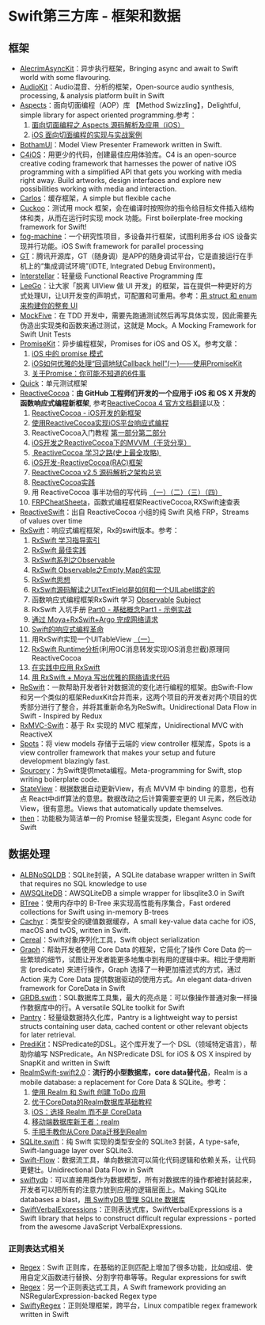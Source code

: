 # Swift第三方库 - 框架和数据
## 框架
- [AlecrimAsyncKit][1]：异步执行框架，Bringing async and await to Swift world with some flavouring.
- [AudioKit][2]：Audio混音、分析的框架，Open-source audio synthesis, processing, & analysis platform built in Swift
- [Aspects][3]：面向切面编程（AOP）库 【Method Swizzling】，Delightful, simple library for aspect oriented programming.参考：
	1. [面向切面编程之 Aspects 源码解析及应用（iOS）][4]
	2. [iOS 面向切面编程的实现与实战案例][5]
- [BothamUI][6]：Model View Presenter Framework written in Swift.
- [C4iOS][7]：用更少的代码，创建最佳应用体验库。C4 is an open-source creative coding framework that harnesses the power of native iOS programming with a simplified API that gets you working with media right away. Build artworks, design interfaces and explore new possibilities working with media and interaction.
- [Carlos][8]：缓存框架，A simple but flexible cache
- [Cuckoo][9]：测试用 mock 框架，会在编译时按照你的指令给目标文件插入结构体和类，从而在运行时实现 mock 功能。First boilerplate-free mocking framework for Swift!
- [fog-machine][10]：一个研究性项目，多设备并行框架，试图利用多台 iOS 设备实现并行功能。iOS Swift framework for parallel processing
- [GT][11]：腾讯开源库，GT（随身调）是APP的随身调试平台，它是直接运行在手机上的“集成调试环境”(IDTE, Integrated Debug Environment)。
- [Interstellar][12]：轻量级 Functional Reactive Programming 库
- [LeeGo][13]：让大家「脱离 UIView 做 UI 开发」的框架，旨在提供一种更好的方式处理UI，让UI开发变的声明式，可配置和可重用。参考：[用 struct 和 enum 来构建你的整套 UI][14]
- [MockFive][15]：在 TDD 开发中，需要先跑通测试然后再写具体实现，因此需要先伪造出实现类和函数来通过测试，这就是 Mock。A Mocking Framework for Swift Unit Tests
- [PromiseKit][16]：异步编程框架，Promises for iOS and OS X。参考文章：
	1. [iOS 中的 promise 模式][17]
	2. [iOS如何优雅的处理“回调地狱Callback hell”(一)——使用PromiseKit][18]
	3. [关于Promise：你可能不知道的6件事][19]
- [Quick][20]：单元测试框架
- [ReactiveCocoa][21]：**由 GitHub 工程师们开发的一个应用于 iOS 和 OS X 开发的函数响应式编程新框架**, 参考[ReactiveCocoa 4 官方文档翻译][22]以及：
	1. [ReactiveCocoa - iOS开发的新框架][23]
	2. [使用ReactiveCocoa实现iOS平台响应式编程][24]
	2. ReactiveCocoa入门教程 [第一部分][25][第二部分][26]
	3. [iOS开发之ReactiveCocoa下的MVVM（干货分享）][27]
	4. [ ReactiveCocoa 学习之路(史上最全攻略) ][28]
	5. [iOS开发-ReactiveCocoa(RAC)框架][29]
	6. [ReactiveCocoa v2.5 源码解析之架构总览][30]
	7. [ReactiveCocoa实践][31]
	8. 用 ReactiveCocoa 事半功倍的写代码 [（一）][32][（二）][33][（三）][34][（四）][35]
	9. [FRPCheatSheeta][36]，函数式编程框架ReactiveCocoa,RXSwift速查表
- [ReactiveSwift][37]：出自 ReactiveCocoa 小组的纯 Swift 风格 FRP，Streams of values over time
- [RxSwift][38]：响应式编程框架，Rx的swift版本。参考：
	1. [RxSwift 学习指导索引][39]
	2. [RxSwift 最佳实践][40]
	1. [RxSwift系列之Observable][41]
	2. [RxSwift Observable之Empty,Map的实现][42]
	3. [RxSwift思想][43]
	4. [RxSwift源码解读之UITextField是如何和一个UILabel绑定的][44]
	5. 函数响应式编程框架RxSwift 学习 [Observable][45] [Subject][46]
	6. RxSwift 入坑手册 [Part0 - 基础概念][47][Part1 - 示例实战][48]
	7. [通过 Moya+RxSwift+Argo 完成网络请求][49]
	8. [Swift的响应式编程革命][50]
	9. 用RxSwift实现一个UITableView [（一）][51]
	10. [RxSwift Runtime分析][52](利用OC消息转发实现IOS消息拦截)原理同ReactiveCocoa
	11. [在实践中应用 RxSwift][53]
	12. [用 RxSwift + Moya 写出优雅的网络请求代码][54]
- [ReSwift][55]：一款帮助开发者针对数据流的变化进行编程的框架。由Swift-Flow和另一个类似的框架ReduxKit合并而来，这两个项目的开发者对两个项目的优秀部分进行了整合，并将其重新命名为ReSwift。Unidirectional Data Flow in Swift - Inspired by Redux
- [RxMVC-Swift][56]：基于 Rx 实现的 MVC 框架库，Unidirectional MVC with ReactiveX
- [Spots][57]：将 view models 存储于云端的 view controller 框架库，Spots is a view controller framework that makes your setup and future development blazingly fast.
- [Sourcery][58]：为Swift提供meta编程。Meta-programming for Swift, stop writing boilerplate code. 
- [StateView][59]：根据数据自动更新View，有点 MVVM 中 binding 的意思，也有点 React中diff算法的意思。数据改动之后计算需要变更的 UI 元素，然后改动 View，很有意思。Views that automatically update themselves.
- [then][60]：功能极为简洁单一的 Promise 轻量实现类，Elegant Async code for Swift

## 数据处理
- [ALBNoSQLDB][61]：SQLite封装，A SQLite database wrapper written in Swift that requires no SQL knowledge to use
- [AWSQLiteDB][62]：AWSQLiteDB a simple wrapper for libsqlite3.0 in Swift
- [BTree][63]：使用内存中的 B-Tree 来实现高性能有序集合，Fast ordered collections for Swift using in-memory B-trees
- [Cachyr][64]：类型安全的键值数据缓存，A small key-value data cache for iOS, macOS and tvOS, written in Swift.
- [Cereal][65]：Swift对象序列化工具，Swift object serialization
- [Graph][66]：帮助开发者使用 Core Data 的框架，它简化了操作 Core Data 的一些繁琐的细节，试图让开发者能更多地集中到有用的逻辑中来。相比于使用断言 (predicate) 来进行操作，Graph 选择了一种更加描述式的方式，通过 Action 来为 Core Data 提供数据驱动的使用方式。An elegant data-driven framework for CoreData in Swift
- [GRDB.swift][67]：SQL数据库工具集，最大的亮点是：可以像操作普通对象一样操作数据库中的行。A versatile SQLite toolkit for Swift
- [Pantry][68]：轻量级数据持久化库，Pantry is a lightweight way to persist structs containing user data, cached content or other relevant objects for later retrieval.
- [PrediKit][69]：NSPredicate的DSL。这个库开发了一个 DSL（领域特定语言），帮助你编写 NSPredicate。An NSPredicate DSL for iOS & OS X inspired by SnapKit and written in Swift
- [RealmSwift-swift2.0][70]：**流行的小型数据库，core data替代品**，Realm is a mobile database: a replacement for Core Data & SQLite。参考：
	1. [使用 Realm 和 Swift 创建 ToDo 应用][71]
	2. [优于CoreData的Realm数据库基础教程][72]
	3. [iOS：选择 Realm 而不是 CoreData][73]
	4. [移动端数据库新王者：realm][74]
	5. [手把手教你从Core Data迁移到Realm][75]
- [SQLite.swift][76]：纯 Swift 实现的类型安全的 SQLite3 封装，A type-safe, Swift-language layer over SQLite3.
- [Swift-Flow][77]：数据流工具，单向数据流可以简化代码逻辑和依赖关系，让代码更健壮。Unidirectional Data Flow in Swift
- [swiftydb][78]：可以直接用类作为数据模型，所有对数据库的操作都被封装起来，开发者可以把所有的注意力放到应用的逻辑层面上。Making SQLite databases a blast，[用 SwiftyDB 管理 SQLite 数据库][79]
- [SwiftVerbalExpressions][80]：正则表达式库，SwiftVerbalExpressions is a Swift library that helps to construct difficult regular expressions - ported from the awesome JavaScript VerbalExpressions.

### 正则表达式相关
- [Regex][81]：Swift 正则库，在基础的正则匹配上增加了很多功能，比如成组、使用自定义函数进行替换、分割字符串等等。Regular expressions for swift
- [Regex][82]：另一个正则表达式工具，A Swift framework providing an NSRegularExpression-backed Regex type
- [SwiftyRegex][83]：正则处理框架，跨平台，Linux compatible regex framework written in Swift

[1]:	https://github.com/Alecrim/AlecrimAsyncKit "AlecrimAsyncKit"
[2]:	https://github.com/audiokit/AudioKit "AudioKit"
[3]:	https://github.com/steipete/Aspects "Aspects"
[4]:	http://wereadteam.github.io/2016/06/30/Aspects/ "面向切面编程之 Aspects 源码解析及应用（iOS）"
[5]:	http://www.jianshu.com/p/978ac4f49828 "iOS 面向切面编程的实现与实战案例"
[6]:	https://github.com/Karumi/BothamUI "BothamUI"
[7]:	https://github.com/C4Framework/C4iOS "C4iOS"
[8]:	https://github.com/WeltN24/Carlos "Carlos"
[9]:	https://github.com/SwiftKit/Cuckoo "Cuckoo"
[10]:	https://github.com/ngageoint/fog-machine "fog-machine"
[11]:	https://github.com/TencentOpen/GT "GT"
[12]:	https://github.com/JensRavens/Interstellar "Interstellar"
[13]:	https://github.com/wangshengjia/LeeGo "LeeGo"
[14]:	http://allblue.me/swift/2016/05/26/LeeGo-chinese-version/
[15]:	https://github.com/DeliciousRaspberryPi/MockFive "MockFive"
[16]:	https://github.com/mxcl/PromiseKit "PromiseKit"
[17]:	http://nathanli.cn/2015/11/15/ios-%E4%B8%AD%E7%9A%84-promise-%E6%A8%A1%E5%BC%8F/ "iOS 中的 promise 模式"
[18]:	http://www.jianshu.com/p/f060cfd52f17 "iOS如何优雅的处理“回调地狱Callback hell”(一)——使用PromiseKit"
[19]:	https://github.com/dwqs/blog/issues/1
[20]:	https://github.com/Quick/Quick "Quick"
[21]:	https://github.com/ReactiveCocoa/ReactiveCocoa "ReactiveCocoa"
[22]:	http://www.jianshu.com/p/226f33fcce51 "ReactiveCocoa 4 官方文档翻译"
[23]:	http://www.devtang.com/blog/2014/02/11/reactivecocoa-introduction
[24]:	http://www.itiger.me/?p=38
[25]:	http://www.cnblogs.com/tmacforever/p/4878180.html "ReactiveCocoa入门教程——第一部分(转)"
[26]:	http://www.cnblogs.com/tmacforever/p/4882462.html "ReactiveCocoa入门教程——第二部分(转)"
[27]:	http://www.cnblogs.com/ludashi/p/4925042.html "iOS开发之ReactiveCocoa下的MVVM（干货分享）"
[28]:	http://runningyoung.github.io/ios/ReactiveCocoa/ "ReactiveCocoa 学习之路(史上最全攻略)"
[29]:	http://yimouleng.com/2015/12/20/ios-ReactiveCocoa/ "iOS开发-ReactiveCocoa(RAC)框架"
[30]:	http://blog.leichunfeng.com/blog/2015/12/25/reactivecocoa-v2-dot-5-yuan-ma-jie-xi-zhi-jia-gou-zong-lan/ "ReactiveCocoa v2.5 源码解析之架构总览"
[31]:	http://beice1990.duapp.com/reactivecocoashi-jian/ "ReactiveCocoa实践"
[32]:	http://fengjian0106.github.io/2016/04/17/The-Power-Of-Composition-In-FRP-Part-1/ "用 ReactiveCocoa 事半功倍的写代码（一）"
[33]:	http://fengjian0106.github.io/2016/04/26/The-Power-Of-Composition-In-FRP-Part-2/ "用 ReactiveCocoa 事半功倍的写代码（二）"
[34]:	http://fengjian0106.github.io/2016/04/28/The-Power-Of-Composition-In-FRP-Part-3/ "用 ReactiveCocoa 事半功倍的写代码（三）"
[35]:	http://fengjian0106.github.io/2016/05/03/The-Power-Of-Composition-In-FRP-Part-4/ "用 ReactiveCocoa 事半功倍的写代码（四）"
[36]:	https://github.com/aiqiuqiu/FRPCheatSheeta "FRPCheatSheeta"
[37]:	https://github.com/ReactiveCocoa/ReactiveSwift "ReactiveSwift"
[38]:	https://github.com/ReactiveX/RxSwift "RxSwift"
[39]:	http://t.swift.gg/d/2-rxswift
[40]:	https://github.com/ipader/SwiftGuide/wiki/RxSwift%20%E6%9C%80%E4%BD%B3%E5%AE%9E%E8%B7%B5 "RxSwift 最佳实践"
[41]:	http://fengdeng.github.io/blog/2016/01/12/rxswiftxi-lie-zhi-observable/ "RxSwift系列之Observable"
[42]:	http://fengdeng.github.io/blog/2016/01/13/rxswift-observablezhi-just/ "RxSwift Observable之Empty,Map的实现"
[43]:	http://fengdeng.github.io/blog/2016/01/19/rxswiftsi-xiang/ "RxSwift思想"
[44]:	http://fengdeng.github.io/blog/2016/01/22/rxswift-dao-di-[?]-ge-uitextfieldshi-ru-he-he-[?]-ge-uilabelbang-ding-de/ "RxSwift源码解读之UITextField是如何和一个UILabel绑定的"
[45]:	http://www.jianshu.com/p/2351ba7f22e4 "函数响应式编程框架RxSwift 学习——Observable"
[46]:	http://www.jianshu.com/p/209cae2a54a1 "函数响应式编程框架RxSwift 学习——Subject"
[47]:	http://blog.callmewhy.com/2015/09/21/rxswift-getting-started-0/ "RxSwift 入坑手册 Part0 - 基础概念"
[48]:	http://blog.callmewhy.com/2015/09/23/rxswift-getting-started-1/ "RxSwift 入坑手册 Part1 - 示例实战"
[49]:	http://blog.callmewhy.com/2015/11/01/moya-rxswift-argo-lets-go/ "通过 Moya+RxSwift+Argo 完成网络请求"
[50]:	http://mp.weixin.qq.com/s?__biz=MzA3ODg4MDk0Ng==&mid=2651112245&idx=1&sn=6536b90c09651380ec2009eb46ed9281#rd
[51]:	http://www.jianshu.com/p/d57ff2b3e0d4 "【RxSwift系列】用RxSwift实现一个UITableView（一）"
[52]:	http://www.jianshu.com/p/77acd1bba906
[53]:	http://swift.gg/2016/07/08/using-rxswift-in-practice/ "在实践中应用 RxSwift"
[54]:	http://liuduo.me/2016/07/24/rxswiftmoyanetwork/ "用 RxSwift + Moya 写出优雅的网络请求代码"
[55]:	https://github.com/ReSwift/ReSwift "ReSwift"
[56]:	https://github.com/Hardtack/RxMVC-Swift "RxMVC-Swift"
[57]:	https://github.com/hyperoslo/Spots "Spots"
[58]:	https://github.com/krzysztofzablocki/Sourcery "Sourcery"
[59]:	https://github.com/sahandnayebaziz/StateView "StateView"
[60]:	https://github.com/s4cha/then "then"
[61]:	https://github.com/AaronBratcher/ALBNoSQLDB
[62]:	https://github.com/adow/AWSQLiteDB "AWSQLiteDB"
[63]:	https://github.com/lorentey/BTree "BTree"
[64]:	https://github.com/YR/Cachyr "Cachyr"
[65]:	https://github.com/Weebly/Cereal "Cereal"
[66]:	https://github.com/CosmicMind/Graph "Graph"
[67]:	https://github.com/groue/GRDB.swift "GRDB.swift"
[68]:	https://github.com/nickoneill/Pantry "Pantry"
[69]:	https://github.com/KrakenDev/PrediKit "PrediKit"
[70]:	https://github.com/realm/realm-cocoa/tree/master/RealmSwift-swift2.0 "RealmSwift-swift2.0"
[71]:	http://swift.gg/2015/12/08/building-a-todo-app-using-realm-and-swift/ "使用 Realm 和 Swift 创建 ToDo 应用"
[72]:	http://www.cnblogs.com/jgCho/p/5286444.html "优于CoreData的Realm数据库基础教程"
[73]:	http://swift.gg/2015/12/08/ios-realm-instead-of-coredata/ "iOS：选择 Realm 而不是 CoreData"
[74]:	http://www.jianshu.com/p/2b4388cf2a2d "移动端数据库新王者：realm"
[75]:	http://www.jianshu.com/p/d79b2b1bfa72 "手把手教你从Core Data迁移到Realm"
[76]:	https://github.com/stephencelis/SQLite.swift "SQLite.swift"
[77]:	https://github.com/Swift-Flow/Swift-Flow "Swift-Flow"
[78]:	https://github.com/Oyvindkg/swiftydb "swiftydb"
[79]:	http://swift.gg/2016/05/17/swiftydb/ "用 SwiftyDB 管理 SQLite 数据库"
[80]:	https://github.com/VerbalExpressions/SwiftVerbalExpressions "SwiftVerbalExpressions"
[81]:	https://github.com/crossroadlabs/Regex "Regex"
[82]:	https://github.com/sharplet/Regex "Regex"
[83]:	https://github.com/maxadamski/SwiftyRegex "SwiftyRegex"